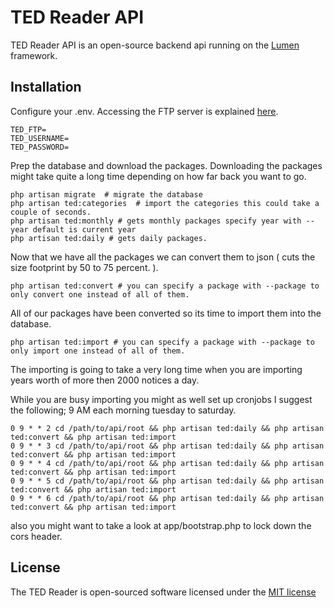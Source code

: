 # TED Reader API

TED Reader API is an open-source backend api running on the [Lumen](http://lumen.laravel.com/docs) framework.

## Installation

Configure your .env. Accessing the FTP server is explained [here](http://ted.europa.eu/TED/misc/legalNotice.do).

    TED_FTP=
    TED_USERNAME=
    TED_PASSWORD=

Prep the database and download the packages.
Downloading the packages might take quite a long time depending on how far back you want to go. 

    php artisan migrate  # migrate the database 
    php artisan ted:categories  # import the categories this could take a couple of seconds.
    php artisan ted:monthly # gets monthly packages specify year with --year default is current year
    php artisan ted:daily # gets daily packages.
    
Now that we have all the packages we can convert them to json ( cuts the size footprint by 50 to 75 percent. ).

    php artisan ted:convert # you can specify a package with --package to only convert one instead of all of them.

All of our packages have been converted so its time to import them into the database.

    php artisan ted:import # you can specify a package with --package to only import one instead of all of them.

The importing is going to take a very long time when you are importing years worth of more then 2000 notices a day.

While you are busy importing you might as well set up cronjobs I suggest the following; 9 AM each morning tuesday to saturday.

    0 9 * * 2 cd /path/to/api/root && php artisan ted:daily && php artisan ted:convert && php artisan ted:import
    0 9 * * 3 cd /path/to/api/root && php artisan ted:daily && php artisan ted:convert && php artisan ted:import
    0 9 * * 4 cd /path/to/api/root && php artisan ted:daily && php artisan ted:convert && php artisan ted:import
    0 9 * * 5 cd /path/to/api/root && php artisan ted:daily && php artisan ted:convert && php artisan ted:import
    0 9 * * 6 cd /path/to/api/root && php artisan ted:daily && php artisan ted:convert && php artisan ted:import

also you might want to take a look at app/bootstrap.php to lock down the cors header.

## License

The TED Reader is open-sourced software licensed under the [MIT license](http://opensource.org/licenses/MIT)
